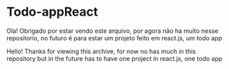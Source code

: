 # Todo-appReact

Ola! Obrigado por estar vendo este arquivo, por agora não ha muito nesse repositorio, no futuro é para estar um projeto feito em react.js, um todo app

Hello! Thanks for viewing this archive, for now no has much in this repository but in the future has to have one project in react.js, one todo app
